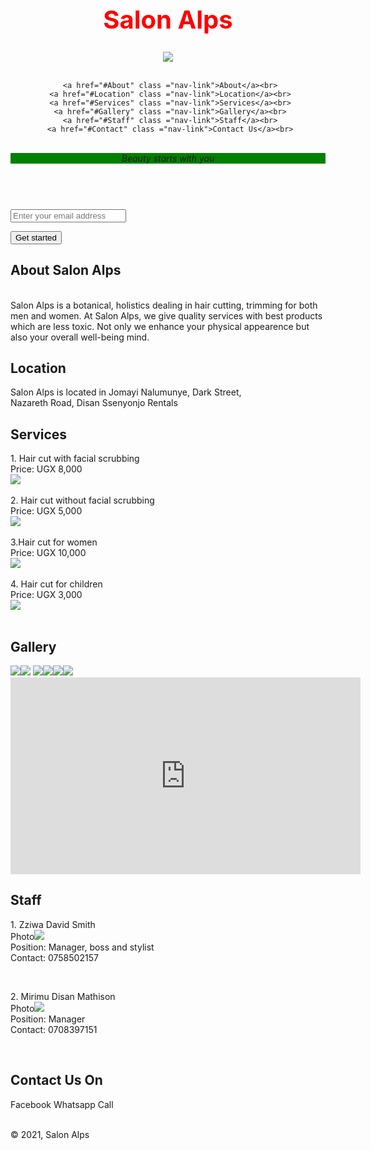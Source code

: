 
<header id ="header"><h1 style="font-size: 40px; color: red;">Salon Alps</h1><img id="header-img" src="https://images.app.goo.gl/Y6Wm4HXrMwJJit8F7">
<nav id = "nav-bar"><br>
  
     <a href="#About" class ="nav-link">About</a><br>
     <a href="#Location" class ="nav-link">Location</a><br>
     <a href="#Services" class ="nav-link">Services</a><br>
     <a href="#Gallery" class ="nav-link">Gallery</a><br>
     <a href="#Staff" class ="nav-link">Staff</a><br>
     <a href="#Contact" class ="nav-link">Contact Us</a><br>
  
</nav><br>
   <div style="background-color: green; text-align: center;"><em>Beauty starts with you</em></div><br>
</header>
  
<form id="form" action="https://www.freecodecamp.com/email-submit">
  <input type ="email" id ="email" placeholder ="Enter your email address" required>
  <p><input type = "submit" id = "submit" value ="Get started"></br></p>
</form>
  
<main>
  <section> <h2 id="About">About Salon Alps</h2><br>
  Salon Alps is a botanical, holistics dealing in hair cutting, trimming for both men and women. At Salon Alps, we give quality services with best products which are less toxic. Not only we enhance your physical appearence but also your overall well-being mind.</section>
  
  <section id ="Location"><h2>Location</h2>
    Salon Alps is located in Jomayi Nalumunye, Dark Street,<br>Nazareth Road, Disan Ssenyonjo Rentals
  </section>
  
  <section id="Services"><h2>Services</h2>
  <div id="hair-cut-1">1. Hair cut with facial scrubbing<br>Price: UGX 8,000<br><img src="https://lh3.googleusercontent.com/fixLTqvqrouI-nnV48wGbvi_IivJNTG_IruTehzSRya-_-xhfP26j5LN6rqZgpCb6c7CbFCX4R9ed0uGDKV1kOJuLX8Jp_gZSGQIA5zayAtg4Tk6Vo_bZALrwnQZl7E2-ISqIZZ_3A=w2400" class="hair-cut"></div><br>
  <div id="hair-cut-2">2. Hair cut without facial scrubbing<br>Price: UGX 5,000<br><img src="https://lh3.googleusercontent.com/FNURZj-R8ElGeMs2KQpirOk2IYwVd-S0D0mXe0zHeRsPayxW5nZ5umO4nHAPvhFtzQkWc43BbeKmk6FgPVB5qERMLalJ-5VtfxOJz-y7ytyXeImpNHxfO-tGIfbxor1Iw29zBWXAew=w2400" clas="hair-cut"></div><br>
  <div id="hair-cut-3">3.Hair cut for women<br>Price: UGX  10,000<br><img src="https://lh3.googleusercontent.com/gLLJ8a47FN55wmUbR9fd9-DVT2kzJX2LOn1tvIEE1uJhF7grltpfLOmlLpCBsjjRZCybqVanl9yGsW-VxvRPSTwKDAZ-Omy7gyOfJ-uydoDicq_8FwWWzEYW1anGub1dVxCDEtfMAQ=w2400" clas="hair-cut"></div><br>
  <div id="hair-cut-4">4. Hair cut for children<br>Price: UGX 3,000<br><img src="https://lh3.googleusercontent.com/bLB5t5pYuFfXDIR8a5PgooiTRwGCKVmYZ9bW0f1yzjxDOyTsWdJ2avWUSOSqmH0fIvcfknCwlUTkKgT5ciWbS3CkhLUsf_2zfm3ggUsQM2z6DMJdEaQkBUqZoeBDCL2q4qUD-LIQWw=w2400" class="hair-cut"></div><br></section>
  
  <section id="Gallery"><h2>Gallery</h2>
  <img Class ="img-1" src="https://lh3.googleusercontent.com/6zeuv3bQ0VQJZc8X2P-Yux0d4OLyVkTpnDyoW2B2W1z8ypBvdPjSKjpxbNaiC5UQcxlrDkMjz7jbZuS1xBHXQRG1S6pQ1tQ4NhWSHwklx9irE5XvucSftwLFNmeJe8Y4eAn7HpQajA=w2400"><img class ="img-1" src="https://lh3.googleusercontent.com/RdjZuXa8DMb0qXvLO7ribEgz36DbQWQEtfllUBOBgbbGINe4SarfY45wetkb_L4G7GNXLKU1w9l2N3S1U2rHkqAMHS1n9adlvIDyBOxItkVCIQtnR7p6ldTOrdj2kb7nNQKGPr66uQ=w2400"> <img class="img-1" src="https://lh3.googleusercontent.com/20YRUWhQ_8zrrlfGhEsmPA1m04tlMllfmhNtcvr9T1431iDju6kBSj7BKgFt5PWsNwoNqH9tLHh9CwlPh3ef6O5GHxozICxCzTqY1hILcAoeIbz8g2xGrX9YAACEPYh7cFmT-0Xvaw=w2400"><img class="img-1" src="https://lh3.googleusercontent.com/pLHPsS37kZEyUIbBGUabDFOzML37j7jNc7Mf7MuCyVDAQQdmsGE3XbVuSsf6I8_sYmT9hpNYYK3htXVZ6W8qPv6jqVrvwwN_dXxZ90qBeInzw4bi1oImcqIo_2-nQNEL6mkiiroQgg=w2400"><img class="img-1" src="https://lh3.googleusercontent.com/m9sTFPhy7YdXvXsXAx7KDAPMZZOFOwHqm5NGujVmUDs9A6NgdlEsn6atp6j962EreONUdnpqpSR8wWTW5ruIFU0QJkgqB1bu4j7dl5c1lKym-39tMpRbxEkzLWEgj4n8PgctrxETtw=w2400"><img class="img-1" src="https://lh3.googleusercontent.com/oJ4-hR08pqElck6vLRDvZLdFCCbi9nL6jlMQXchvD5wll5QTR4EG7QcCxBpqZca9Wx4ALit-QfouaRKzvzq8bgZk3oo3BV6UGA7LjyYc0pkn9bL7yzM_-CQn7SYKemZtzGk-GqbBxQ=w2400"><br>
    <iframe id="video" width="560" height="315" src="https://www.youtube.com/embed/URB0ay79wic" title="YouTube video player" frameborder="0" allow="accelerometer; autoplay; clipboard-write; encrypted-media; gyroscope; picture-in-picture" allowfullscreen></iframe>
  </section>
  
  <section id= "Staff"><h2>Staff</h2>
  <p>1. Zziwa David Smith<br>Photo<img id="staff-photo" src="https://lh3.googleusercontent.com/lCnC3M7gFCXRSZBNhzKBslS3bwT_F9lhzUklbng6jRCQ5PmrCnJeo3XkRASpIJrj0XDJHzk1JOFWvEA2xU1OgtVOb_2o33cePatOpNhNz3vUE4wCUidZYvJKWoOTW8N5h0FvGi07zA=w2400"><br>Position: Manager, boss and stylist<br>Contact: 0758502157</p><br>
  <p>2. Mirimu Disan Mathison<br>Photo<img id="staff-photo" src="https://lh3.googleusercontent.com/oAonxDcA8XoPIoRougnYzwSniv0RDGP-nfDCxtinzIHUpYTCXX7aJWn8kcevYP6Z5D3nNX4IWJ1l1jlENfT7vz8j0wUHeTIVTOw0LNN88QlnnV4XlzXyFWsRZDa3Ut47LY-qsU4uaQ=w2400"><br>Position: Manager<br>Contact: 0708397151<p><br>
 </section>
  
 <section id="Contact"><h2>Contact Us On</h2>
   <link rel="stylesheet" href="https://cdnjs.cloudflare.com/ajax/libs/font-awesome/4.7.0/css/font-awesome.min.css">
   
  <a href="https:www.facebook.com/zziwa.david.73" class="fa fa-facebook"></a> Facebook
  <a class="fa fa-whatsapp" href="#"></a> Whatsapp
  <a class="fa fa-phone" href="tel: 075-850-2157"></a> Call
 </section><br>

<footer>&copy; 2021, Salon Alps
</footer>
